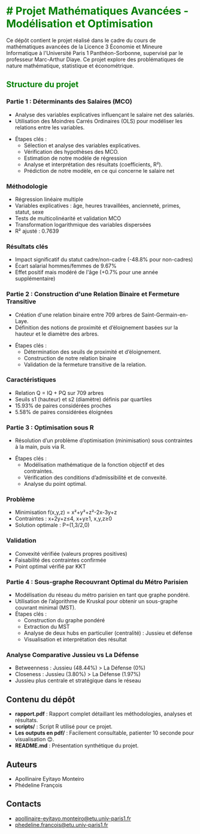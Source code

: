 <h1 style="color: green;"># Projet Mathématiques Avancées - Modélisation et Optimisation</h1>
Ce dépôt contient le projet réalisé dans le cadre du cours de mathématiques avancées de la Licence 3 Économie et Mineure Informatique à l'Université Paris 1 Panthéon-Sorbonne, supervisé par le professeur Marc-Arthur Diaye. Ce projet explore des problématiques de nature mathématique, statistique et économétrique.

<h2 style="color: green;"> Structure du projet</h2>

### Partie 1 : Déterminants des Salaires (MCO)
- Analyse des variables explicatives influençant le salaire net des salariés.
- Utilisation des Moindres Carrés Ordinaires (OLS) pour modéliser les relations entre les variables.
* Étapes clés :
  - Sélection et analyse des variables explicatives.
  - Vérification des hypothèses des MCO.
  - Estimation de notre modèle de régression
  - Analyse et interprétation des résultats (coefficients, R²).
  - Prédiction de notre modèle, en ce qui concerne le salaire net
### Méthodologie
- Régression linéaire multiple
- Variables explicatives : âge, heures travaillées, ancienneté, primes, statut, sexe
- Tests de multicolinéarité et validation MCO
- Transformation logarithmique des variables dispersées
- R² ajusté : 0.7639
### Résultats clés
- Impact significatif du statut cadre/non-cadre (-48.8% pour non-cadres)
- Écart salarial hommes/femmes de 9.67%
- Effet positif mais modéré de l'âge (+0.7% pour une année supplémentaire)

### Partie 2 : Construction d'une Relation Binaire et Fermeture Transitive
- Création d'une relation binaire entre 709 arbres de Saint-Germain-en-Laye.
- Définition des notions de proximité et d’éloignement basées sur la hauteur et le diamètre des arbres.
* Étapes clés :
  - Détermination des seuils de proximité et d’éloignement.
  - Construction de notre relation binaire
  - Validation de la fermeture transitive de la relation.
### Caractéristiques
- Relation Q = IQ + PQ sur 709 arbres
- Seuils s1 (hauteur) et s2 (diamètre) définis par quartiles
- 15.93% de paires considérées proches
- 5.58% de paires considérées éloignées


### Partie 3 : Optimisation sous R
- Résolution d’un problème d’optimisation (minimisation) sous contraintes à la main, puis via R.
* Étapes clés :
  - Modélisation mathématique de la fonction objectif et des contraintes.
  - Vérification des conditions d’admissibilité et de convexité.
  - Analyse du point optimal.
### Problème
- Minimisation f(x,y,z) = x²+y²+z²-2x-3y+z
- Contraintes : x+2y+z≤4, x+y≥1, x,y,z≥0
- Solution optimale : P=(1,3/2,0)
### Validation
- Convexité vérifiée (valeurs propres positives)
- Faisabilité des contraintes confirmée
- Point optimal vérifié par KKT


### Partie 4 : Sous-graphe Recouvrant Optimal du Métro Parisien
- Modélisation du réseau du métro parisien en tant que graphe pondéré.
- Utilisation de l’algorithme de Kruskal pour obtenir un sous-graphe couvrant minimal (MST).
- Étapes clés :
  - Construction du graphe pondéré
  - Extraction du MST
  - Analyse de deux hubs en particulier (centralité) : Jussieu et défense
  - Visualisation et interprétation des résultat
### Analyse Comparative Jussieu vs La Défense
- Betweenness : Jussieu (48.44%) > La Défense (0%)
- Closeness : Jussieu (3.80%) > La Défense (1.97%)
- Jussieu plus centrale et stratégique dans le réseau
  

## Contenu du dépôt

- **rapport.pdf** : Rapport complet détaillant les méthodologies, analyses et résultats.
- **scripts/** : Script R utilisé pour ce projet.
- **Les outputs en pdf/** : Facilement consultable, patienter 10 seconde pour visualisation :blush:.
- **README.md** : Présentation synthétique du projet.


## Auteurs 
* Apollinaire Eyitayo Monteiro
* Phédeline François

## Contacts
- apollinaire-eyitayo.monteiro@etu.univ-paris1.fr
- phedeline.francois@etu.univ-paris1.fr


